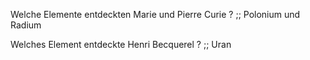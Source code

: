 Welche Elemente entdeckten Marie und Pierre Curie ? ;; Polonium und Radium

Welches Element entdeckte Henri Becquerel ? ;; Uran